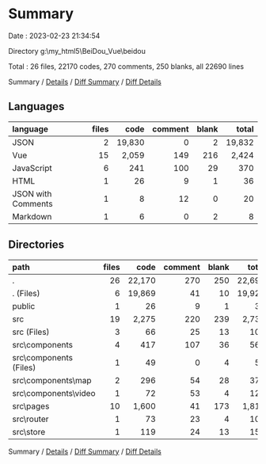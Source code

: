# Summary

Date : 2023-02-23 21:34:54

Directory g:\\my_html5\\BeiDou_Vue\\beidou

Total : 26 files,  22170 codes, 270 comments, 250 blanks, all 22690 lines

Summary / [Details](details.md) / [Diff Summary](diff.md) / [Diff Details](diff-details.md)

## Languages
| language | files | code | comment | blank | total |
| :--- | ---: | ---: | ---: | ---: | ---: |
| JSON | 2 | 19,830 | 0 | 2 | 19,832 |
| Vue | 15 | 2,059 | 149 | 216 | 2,424 |
| JavaScript | 6 | 241 | 100 | 29 | 370 |
| HTML | 1 | 26 | 9 | 1 | 36 |
| JSON with Comments | 1 | 8 | 12 | 0 | 20 |
| Markdown | 1 | 6 | 0 | 2 | 8 |

## Directories
| path | files | code | comment | blank | total |
| :--- | ---: | ---: | ---: | ---: | ---: |
| . | 26 | 22,170 | 270 | 250 | 22,690 |
| . (Files) | 6 | 19,869 | 41 | 10 | 19,920 |
| public | 1 | 26 | 9 | 1 | 36 |
| src | 19 | 2,275 | 220 | 239 | 2,734 |
| src (Files) | 3 | 66 | 25 | 13 | 104 |
| src\\components | 4 | 417 | 107 | 36 | 560 |
| src\\components (Files) | 1 | 49 | 0 | 4 | 53 |
| src\\components\\map | 2 | 296 | 54 | 28 | 378 |
| src\\components\\video | 1 | 72 | 53 | 4 | 129 |
| src\\pages | 10 | 1,600 | 41 | 173 | 1,814 |
| src\\router | 1 | 73 | 23 | 4 | 100 |
| src\\store | 1 | 119 | 24 | 13 | 156 |

Summary / [Details](details.md) / [Diff Summary](diff.md) / [Diff Details](diff-details.md)